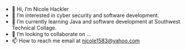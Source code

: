 - 👋 Hi, I’m Nicole Hackler
- 👀 I’m interested in cyber security and software development.
- 🌱 I’m currently learning Java and software development at Southwest Technical Collage.
- 💞️ I’m looking to collaborate on ...
- 📫 How to reach me email at nicole1583@yahoo.com 

<!---
Nicole2078/Nicole2078 is a ✨ special ✨ repository because its `README.md` (this file) appears on your GitHub profile.
You can click the Preview link to take a look at your changes.
--->
